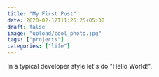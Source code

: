```yaml
---
title: "My First Post"
date: 2020-02-12T11:26:25+05:30
draft: false
image: "upload/cool_photo.jpg"
tags: ["projects"]
categories: ["life"]
---
```


In a typical developer style let's do 
"Hello World!".


